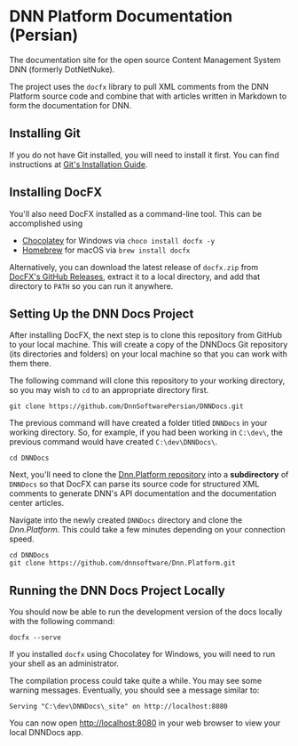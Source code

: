 # DNN Platform Documentation (Persian)

The documentation site for the open source Content Management System DNN (formerly DotNetNuke).

The project uses the `docfx` library to pull XML comments from the DNN Platform source code and combine that with articles written in Markdown to form the documentation for DNN.

## Installing Git
If you do not have Git installed, you will need to install it first. You can find instructions at [Git's Installation Guide](https://git-scm.com/book/en/v2/Getting-Started-Installing-Git).

## Installing DocFX
You'll also need DocFX installed as a command-line tool.  This can be accomplished using

  * [Chocolatey](https://chocolatey.org/) for Windows via `choco install docfx -y`
  * [Homebrew](https://brew.sh/) for macOS via `brew install docfx`

Alternatively, you can download the latest release of `docfx.zip` from [DocFX's GitHub Releases](https://github.com/dotnet/docfx/releases), extract it to a local directory, and add that directory to `PATH` so you can run it anywhere.

## Setting Up the DNN Docs Project
After installing DocFX, the next step is to clone this repository from GitHub to your local machine.  This will create a copy of the DNNDocs Git repository (its directories and folders) on your local machine so that you can work with them there.

The following command will clone this repository to your working directory, so you may wish to `cd` to an appropriate directory first.

```
git clone https://github.com/DnnSoftwarePersian/DNNDocs.git
```

The previous command will have created a folder titled `DNNDocs` in your working directory.  So, for example, if you had been working in `C:\dev\`, the previous command would have created `C:\dev\DNNDocs\`.

```
cd DNNDocs
```

Next, you'll need to clone the [Dnn.Platform repository](https://github.com/dnnsoftware/Dnn.Platform) into a **subdirectory** of `DNNDocs` so that DocFX can parse its source code for structured XML comments to generate DNN's API documentation and the documentation center articles.

Navigate into the newly created `DNNDocs` directory and clone the *Dnn.Platform*.  This could take a few minutes depending on your connection speed.

```
cd DNNDocs
git clone https://github.com/dnnsoftware/Dnn.Platform.git
```

## Running the DNN Docs Project Locally
You should now be able to run the development version of the docs locally with the following command:

```
docfx --serve
```

If you installed `docfx` using Chocolatey for Windows, you will need to run your shell as an administrator.

The compilation process could take quite a while.  You may see some warning messages.  Eventually, you should see a message similar to:
```
Serving "C:\dev\DNNDocs\_site" on http://localhost:8080
```

You can now open <a href="http://localhost:8080" target="_blank">http://localhost:8080</a> in your web browser to view your local DNNDocs app.
